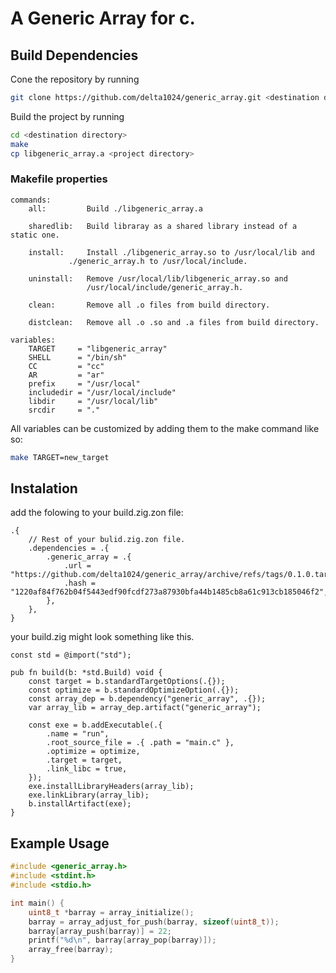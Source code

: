 # A Generic Array for c.

## Build Dependencies
Cone the repository by running 
```bash
git clone https://github.com/delta1024/generic_array.git <destination directory>
```
Build the project by running
```bash
cd <destination directory>
make
cp libgeneric_array.a <project directory>
```

### Makefile properties

```
commands:
	all:         Build ./libgeneric_array.a

	sharedlib:   Build libraray as a shared library instead of a static one.

	install:     Install ./libgeneric_array.so to /usr/local/lib and
		     ./generic_array.h to /usr/local/include.

	uninstall:   Remove /usr/local/lib/libgeneric_array.so and
	             /usr/local/include/generic_array.h.

	clean:	     Remove all .o files from build directory.

	distclean:   Remove all .o .so and .a files from build directory.

variables:
	TARGET     = "libgeneric_array"
	SHELL      = "/bin/sh"
	CC         = "cc"
	AR         = "ar"
	prefix     = "/usr/local"
	includedir = "/usr/local/include"
	libdir     = "/usr/local/lib"
	srcdir     = "."

```

All variables can be customized by adding them to the make command like so:
```bash
make TARGET=new_target
```

## Instalation
add the folowing to your build.zig.zon file: 
```zig
.{
    // Rest of your bulid.zig.zon file.
    .dependencies = .{
        .generic_array = .{
            .url = "https://github.com/delta1024/generic_array/archive/refs/tags/0.1.0.tar.gz",
            .hash = "1220af84f762b04f5443edf90fcdf273a87930bfa44b1485cb8a61c913cb185046f2",
        },
    },
}
```

your build.zig might look something like this.
```zig
const std = @import("std");

pub fn build(b: *std.Build) void {
    const target = b.standardTargetOptions(.{});
    const optimize = b.standardOptimizeOption(.{});
    const array_dep = b.dependency("generic_array", .{});
    var array_lib = array_dep.artifact("generic_array");

    const exe = b.addExecutable(.{
        .name = "run",
        .root_source_file = .{ .path = "main.c" },
        .optimize = optimize,
        .target = target,
        .link_libc = true,
    });
    exe.installLibraryHeaders(array_lib);
    exe.linkLibrary(array_lib);
    b.installArtifact(exe);
}

```


## Example Usage

```c
#include <generic_array.h>
#include <stdint.h>
#include <stdio.h>

int main() {
	uint8_t *barray = array_initialize();
	barray = array_adjust_for_push(barray, sizeof(uint8_t));
	barray[array_push(barray)] = 22;
	printf("%d\n", barray[array_pop(barray)]);
	array_free(barray);
}
```
